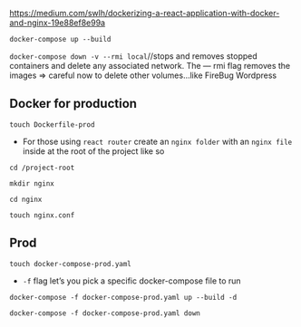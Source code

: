 https://medium.com/swlh/dockerizing-a-react-application-with-docker-and-nginx-19e88ef8e99a

`docker-compose up --build`

`docker-compose down -v --rmi local`//stops and removes stopped containers and delete any associated network. The — rmi flag removes the images => careful now to delete other volumes...like FireBug Wordpress

## Docker for production

`touch Dockerfile-prod`

- For those using `react router` create an `nginx folder` with an `nginx file` inside at the root of the project like so

`cd /project-root`

`mkdir nginx`

`cd nginx`

`touch nginx.conf`

## Prod

`touch docker-compose-prod.yaml`

- `-f` flag let’s you pick a specific docker-compose file to run

 `docker-compose -f docker-compose-prod.yaml up --build -d`

 <!-- `docker-compose -f docker-compose-prod.yml down -v --rmi local` -->

  `docker-compose -f docker-compose-prod.yaml down`


